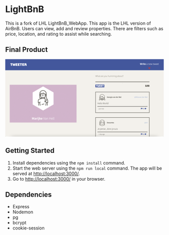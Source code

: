 # LightBnB

This is a fork of LHL LightBnB_WebApp. This app is the LHL version of AirBnB. Users can view, add and review properties. There are filters such as price, location, and rating to assist while searching.


## Final Product

!["Screenshot of the main page"](https://github.com/marijkevanhell/tweeter/blob/master/public/images/Desktop-Main-Page.png?raw=true)

## Getting Started

1. Install dependencies using the `npm install` command.
2. Start the web server using the `npm run local` command. The app will be served at <http://localhost:3000/>.
3. Go to <http://localhost:3000/> in your browser.


## Dependencies

- Express
- Nodemon 
- pg
- bcrypt
- cookie-session